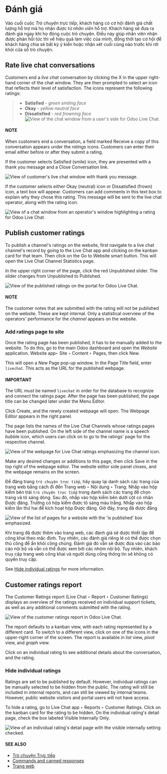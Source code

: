 # Đánh giá

Vào cuối cuộc *Trò chuyện trực tiếp*, khách hàng có cơ hội đánh giá chất lượng hỗ trợ mà họ nhận được từ *nhân viên* hỗ trợ. Khách hàng sẽ đưa ra đánh giá ngay khi họ đóng cuộc trò chuyện. Điều này giúp nhân viên nhận được phản hồi tức thì về hiệu quả làm việc của mình, đồng thời tạo cơ hội để khách hàng chia sẻ bất kỳ ý kiến hoặc nhận xét cuối cùng nào trước khi rời khỏi cửa sổ trò chuyện.

## Rate live chat conversations

Customers end a *live chat* conversation by clicking the X in the upper right-hand
corner of the chat window. They are then prompted to select an icon that reflects their level of
satisfaction. The icons represent the following ratings:

> - **Satisfied** - *green smiling face*
> - **Okay** - *yellow neutral face*
> - **Dissatisfied** - *red frowning face*
![View of the chat window from a user's side for Odoo Live Chat.](ratings/live-chat-ratings-faces.png)

#### NOTE
When customers end a conversation, a field marked Receive a copy of this conversation
appears under the *ratings* icons. Customers can enter their email either before or after they
submit a rating.

If the customer selects Satisfied (smile) icon, they are presented with a thank you
message and a Close Conversation link.

![View of customer's live chat window with thank you message.](ratings/live-chat-thank-you.png)

If the customer selects either Okay (neutral) icon or Dissatisfied (frown)
icon, a text box will appear. Customers can add comments in this text box to explain why they chose
this rating. This message will be sent to the live chat operator, along with the rating icon.

![View of a chat window from an operator's window highlighting a rating for Odoo Live Chat.](ratings/live-chat-ratings-operator-window.png)

## Publish customer ratings

To publish a channel's ratings on the website, first navigate to a live chat channel's record by
going to the Live Chat app and clicking on the kanban card for that team. Then
click on the Go to Website smart button. This will open the Live Chat Channel
Statistics page.

In the upper right corner of the page, click the red Unpublished slider.  The slider
changes from Unpublished to Published.

![View of the published ratings on the portal for Odoo Live Chat.](ratings/live-chat-ratings-unpublished.png)

#### NOTE
The customer notes that are submitted with the rating will *not* be published on the website.
These are kept internal. Only a statistical overview of the operators' performance for the
*channel* appears on the website.

### Add ratings page to site

Once the rating page has been published, it has to be manually added to the website. To do this, go
to the main Odoo dashboard and open the *Website* application. Website app‣ Site
‣ Content ‣ Pages, then click New.

This will open a New Page pop-up window. In the Page Title field, enter
`livechat`. This acts as the URL for the published webpage.

#### IMPORTANT
The URL *must* be named `livechat` in order for the database to recognize and connect the
ratings page. After the page has been published, the page title can be changed later under the
Menu Editor.

Click Create, and the newly created webpage will open. The Webpage Editor
appears in the right panel.

The page lists the names of the Live Chat Channels whose ratings pages have been
published. On the left side of the channel name is a speech bubble icon, which users can click on to
go to the ratings' page for the respective channel.

![View of the webpage for Live Chat ratings emphasizing the channel icon.](ratings/live-chat-published-icon.png)

Make any desired changes or additions to this page, then click Save in the top right of
the webpage editor. The website editor side panel closes, and the webpage remains on the screen.

Để đăng trang `trò chuyện trực tiếp`, hãy quay lại danh sách các trang của trang web bằng cách đi đến Trang web ‣ Nội dung ‣ Trang. Nhấp vào hộp kiểm bên trái `trò chuyện trực tiếp` trong danh sách các trang để chọn trang và tô sáng dòng. Sau đó, nhấp vào hộp kiểm bên dưới cột có nhãn Được đăng. Trường có hộp kiểm được tô sáng màu trắng. Nhấp vào hộp kiểm lần thứ hai để kích hoạt hộp Được đăng. Giờ đây, trang đã được đăng

![View of the list of pages for a website with the 'is published' box emphasized.](ratings/live-chat-is-published.png)

Khi trang đã được thêm vào trang web, các đánh giá sẽ được thiết lập để công khai theo mặc định. Tuy nhiên, các đánh giá riêng lẻ có thể được chọn thủ công để ẩn khỏi công chúng. Đánh giá đó vẫn sẽ được đưa vào các báo cáo nội bộ và vẫn có thể được xem bởi các nhóm nội bộ. Tuy nhiên, khách truy cập trang web công khai và người dùng cổng thông tin sẽ không có quyền truy cập.

See [Hide individual ratings](#livechat-overview-hide-ratings) for more information.

## Customer ratings report

The Customer Ratings report (Live Chat ‣ Report ‣ Customer Ratings)
displays an overview of the ratings received on individual support tickets, as well as any
additional comments submitted with the rating.

![View of the customer ratings report in Odoo Live Chat.](ratings/live-chat-ratings-report.png)

The report defaults to a kanban view, with each rating represented by a different card. To switch to
a different view, click on one of the icons in the upper-right corner of the screen. The report is
available in *list* view, *pivot* view, and *graph* view.

Click on an individual rating to see additional details about the conversation, and the rating.

<a id="livechat-overview-hide-ratings"></a>

### Hide individual ratings

Ratings are set to be published by default. However, individual ratings can be manually selected to
be hidden from the public. The rating will still be included in internal reports, and can still be
viewed by internal teams. However, public website visitors and portal users will not have access.

To hide a rating, go to Live Chat app ‣ Reports ‣ Customer Ratings. Click on
the kanban card for the rating to be hidden. On the individual rating's detail page, check the box
labeled Visible Internally Only.

![View of an individual rating's detail page with the visible internally setting checked.](ratings/live-chat-ratings-visible-internally.png)

#### SEE ALSO
- [Trò chuyện Trực tiếp](../livechat.md)
- [Commands and canned responses](responses.md)
- [Trang web](../website.md)
